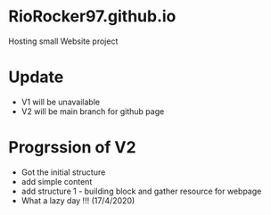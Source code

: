 # RioRocker97.github.io
Hosting small Website project

# Update
- V1 will be unavailable 
- V2 will be main branch for github page

# Progrssion of V2
- Got the initial structure 
- add simple content
- add structure 1 - building block and gather resource for webpage
- What a lazy day !!! (17/4/2020)